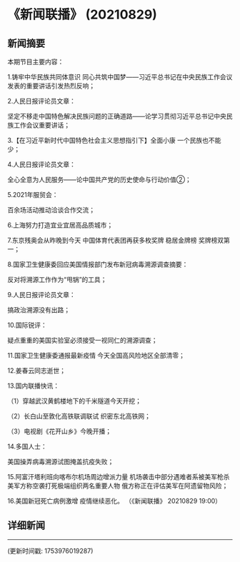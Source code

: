 # 《新闻联播》 (20210829)

## 新闻摘要

本期节目主要内容：


1.铸牢中华民族共同体意识 同心共筑中国梦——习近平总书记在中央民族工作会议发表的重要讲话引发热烈反响；


2.人民日报评论员文章：

坚定不移走中国特色解决民族问题的正确道路——论学习贯彻习近平总书记中央民族工作会议重要讲话；


3.【在习近平新时代中国特色社会主义思想指引下】全面小康 一个民族也不能少；


4.人民日报评论员文章：

全心全意为人民服务——论中国共产党的历史使命与行动价值②；


5.2021年服贸会：

百余场活动推动洽谈合作交流；


6.上海努力打造宜业宜居高品质城市；


7.东京残奥会从昨晚到今天 中国体育代表团再获多枚奖牌 稳居金牌榜 奖牌榜双第一；


8.国家卫生健康委回应美国情报部门发布新冠病毒溯源调查摘要：

反对将溯源工作作为“甩锅”的工具；


9.人民日报评论员文章：

搞政治溯源没有出路；


10.国际锐评：

疑点重重的美国实验室必须接受一视同仁的溯源调查；


11.国家卫生健康委通报最新疫情 今天全国高风险地区全部清零；


12.姜春云同志逝世；


13.国内联播快讯：


（1）穿越武汉黄鹤楼地下的千米隧道今天开挖；


（2）长白山至敦化高铁联调联试 织密东北高铁网；


（3）电视剧《花开山乡》今晚开播；


14.多国人士：

美国操弄病毒溯源试图掩盖抗疫失败；


15.阿富汗塔利班向喀布尔机场周边增派力量 机场袭击中部分遇难者系被美军枪杀 美军方称空袭打死极端组织两名重要人物 俄方称正在评估美军在阿遗留物风险；


16.美国新冠死亡病例激增 疫情继续恶化。
（《新闻联播》 20210829 19:00）

## 详细新闻

---

(更新时间戳: 1753976019287)

